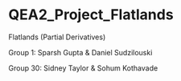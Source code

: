 # QEA2_Project_Flatlands

Flatlands (Partial Derivatives)

Group 1: Sparsh Gupta & Daniel Sudzilouski

Group 30: Sidney Taylor & Sohum Kothavade
